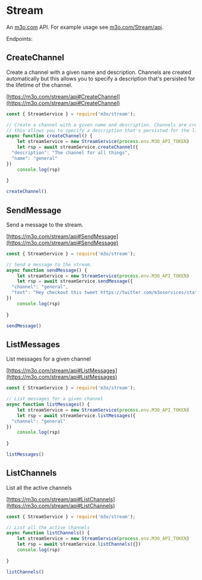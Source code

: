 # Stream

An [m3o.com](https://m3o.com) API. For example usage see [m3o.com/Stream/api](https://m3o.com/Stream/api).

Endpoints:

## CreateChannel

Create a channel with a given name and description. Channels are created automatically but
this allows you to specify a description that's persisted for the lifetime of the channel.


[https://m3o.com/stream/api#CreateChannel](https://m3o.com/stream/api#CreateChannel)

```js
const { StreamService } = require('m3o/stream');

// Create a channel with a given name and description. Channels are created automatically but
// this allows you to specify a description that's persisted for the lifetime of the channel.
async function createChannel() {
	let streamService = new StreamService(process.env.M3O_API_TOKEN)
	let rsp = await streamService.createChannel({
  "description": "The channel for all things",
  "name": "general"
})
	console.log(rsp)
	
}

createChannel()
```
## SendMessage

Send a message to the stream.


[https://m3o.com/stream/api#SendMessage](https://m3o.com/stream/api#SendMessage)

```js
const { StreamService } = require('m3o/stream');

// Send a message to the stream.
async function sendMessage() {
	let streamService = new StreamService(process.env.M3O_API_TOKEN)
	let rsp = await streamService.sendMessage({
  "channel": "general",
  "text": "Hey checkout this tweet https://twitter.com/m3oservices/status/1455291054295498752"
})
	console.log(rsp)
	
}

sendMessage()
```
## ListMessages

List messages for a given channel


[https://m3o.com/stream/api#ListMessages](https://m3o.com/stream/api#ListMessages)

```js
const { StreamService } = require('m3o/stream');

// List messages for a given channel
async function listMessages() {
	let streamService = new StreamService(process.env.M3O_API_TOKEN)
	let rsp = await streamService.listMessages({
  "channel": "general"
})
	console.log(rsp)
	
}

listMessages()
```
## ListChannels

List all the active channels


[https://m3o.com/stream/api#ListChannels](https://m3o.com/stream/api#ListChannels)

```js
const { StreamService } = require('m3o/stream');

// List all the active channels
async function listChannels() {
	let streamService = new StreamService(process.env.M3O_API_TOKEN)
	let rsp = await streamService.listChannels({})
	console.log(rsp)
	
}

listChannels()
```
